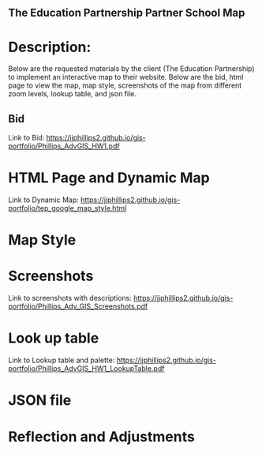 ## The Education Partnership Partner School Map

# Description: 
Below are the requested materials by the client (The Education Partnership) to implement an interactive map to their website. Below are the bid, html page to view the map, map style, screenshots of the map from different zoom levels, lookup table, and json file. 

## Bid

Link to Bid: https://jjphillips2.github.io/gis-portfolio/Phillips_AdvGIS_HW1.pdf

# HTML Page and Dynamic Map

Link to Dynamic Map: https://jjphillips2.github.io/gis-portfolio/tep_google_map_style.html

# Map Style



# Screenshots

Link to screenshots with descriptions: https://jjphillips2.github.io/gis-portfolio/Phillips_Adv_GIS_Screenshots.pdf

# Look up table

Link to Lookup table and palette: https://jjphillips2.github.io/gis-portfolio/Phillips_AdvGIS_HW1_LookupTable.pdf

# JSON file



# Reflection and Adjustments

